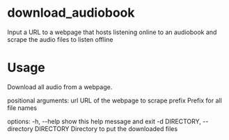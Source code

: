 # download_audiobook
Input a URL to a webpage that hosts listening online to an audiobook and scrape the audio files to listen offline

# Usage

Download all audio from a webpage.

positional arguments:
  url                   URL of the webpage to scrape
  prefix                Prefix for all file names

options:
  -h, --help            show this help message and exit
  -d DIRECTORY, --directory DIRECTORY
                        Directory to put the downloaded files

                        